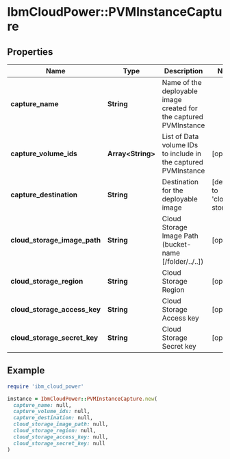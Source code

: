 # IbmCloudPower::PVMInstanceCapture

## Properties

| Name | Type | Description | Notes |
| ---- | ---- | ----------- | ----- |
| **capture_name** | **String** | Name of the deployable image created for the captured PVMInstance |  |
| **capture_volume_ids** | **Array&lt;String&gt;** | List of Data volume IDs to include in the captured PVMInstance | [optional] |
| **capture_destination** | **String** | Destination for the deployable image | [default to &#39;cloud-storage&#39;] |
| **cloud_storage_image_path** | **String** | Cloud Storage Image Path (bucket-name [/folder/../..]) | [optional] |
| **cloud_storage_region** | **String** | Cloud Storage Region | [optional] |
| **cloud_storage_access_key** | **String** | Cloud Storage Access key | [optional] |
| **cloud_storage_secret_key** | **String** | Cloud Storage Secret key | [optional] |

## Example

```ruby
require 'ibm_cloud_power'

instance = IbmCloudPower::PVMInstanceCapture.new(
  capture_name: null,
  capture_volume_ids: null,
  capture_destination: null,
  cloud_storage_image_path: null,
  cloud_storage_region: null,
  cloud_storage_access_key: null,
  cloud_storage_secret_key: null
)
```

